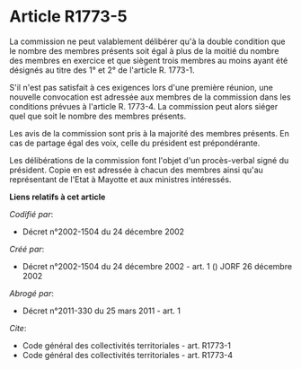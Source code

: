 # Article R1773-5

La commission ne peut valablement délibérer qu'à la double condition que le nombre des membres présents soit égal à plus de
la moitié du nombre des membres en exercice et que siègent trois membres au moins ayant été désignés au titre des 1° et 2° de
l'article R. 1773-1.

S'il n'est pas satisfait à ces exigences lors d'une première réunion, une nouvelle convocation est adressée aux membres de la
commission dans les conditions prévues à l'article R. 1773-4. La commission peut alors siéger quel que soit le nombre des
membres présents.

Les avis de la commission sont pris à la majorité des membres présents. En cas de partage égal des voix, celle du président
est prépondérante.

Les délibérations de la commission font l'objet d'un procès-verbal signé du président. Copie en est adressée à chacun des
membres ainsi qu'au représentant de l'Etat à Mayotte et aux ministres intéressés.

**Liens relatifs à cet article**

_Codifié par_:

  - Décret n°2002-1504 du 24 décembre 2002

_Créé par_:

  - Décret n°2002-1504 du 24 décembre 2002 - art. 1 () JORF 26 décembre 2002

_Abrogé par_:

  - Décret n°2011-330 du 25 mars 2011 - art. 1

_Cite_:

  - Code général des collectivités territoriales - art. R1773-1
  - Code général des collectivités territoriales - art. R1773-4
